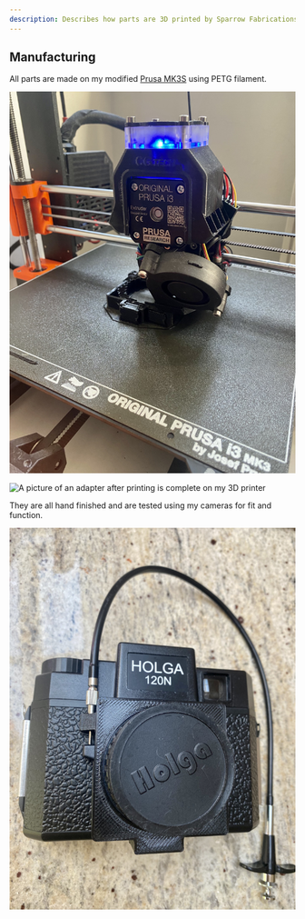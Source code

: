 ```yaml
---
description: Describes how parts are 3D printed by Sparrow Fabrications.
---
```

## Manufacturing
All parts are made on my modified [Prusa MK3S](https://www.prusa3d.com/category/original-prusa-i3-mk3s/) using PETG filament.

![A picture of an adapter being printed by my 3D printer](images/printing.jpg)

![A picture of an adapter after printing is complete on my 3D printer](images/printed.jpg)

They are all hand finished and are tested using my cameras for fit and function.

![A picture of an adapter being tested by me](images/testing.jpg)
